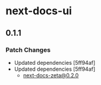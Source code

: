 # next-docs-ui

## 0.1.1

### Patch Changes

- Updated dependencies [5ff94af]
- Updated dependencies [5ff94af]
  - next-docs-zeta@0.2.0
